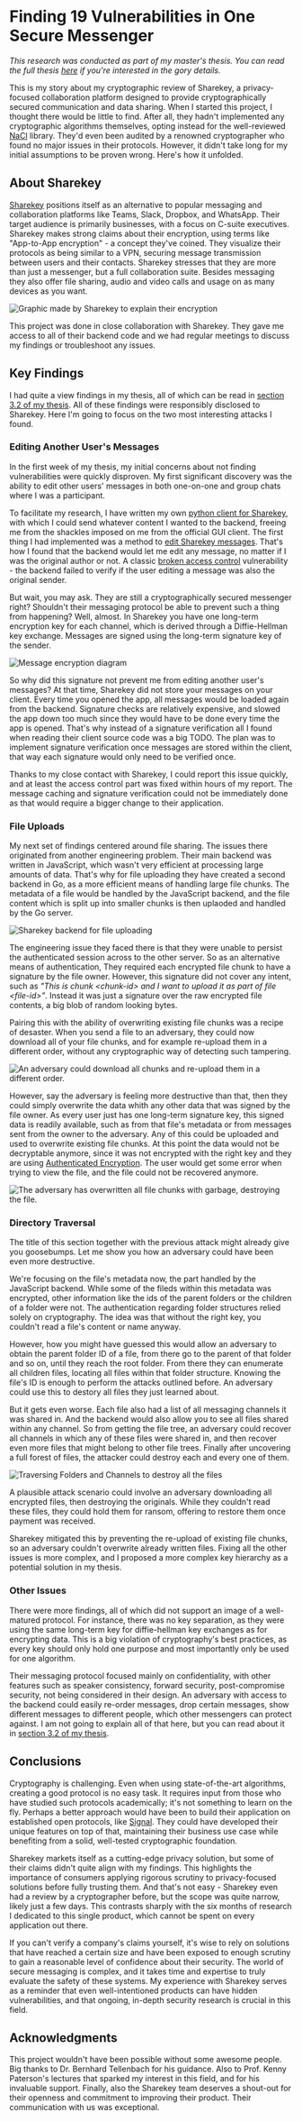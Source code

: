 # Finding 19 Vulnerabilities in One Secure Messenger

_This research was conducted as part of my master's thesis. You can read the full thesis [here](https://github.com/cyber-defence-campus/sharekey-review/blob/master/Pascal-Schaerli_Security-Assessment-of-the-Sharekey-Collaboration-App.pdf) if you're interested in the gory details._

This is my story about my cryptographic review of Sharekey, a privacy-focused collaboration platform designed to provide cryptographically secured communication and data sharing. When I started this project, I thought there would be little to find. After all, they hadn't implemented any cryptographic algorithms themselves, opting instead for the well-reviewed [NaCl](https://github.com/dchest/tweetnacl-js) library. They'd even been audited by a renowned cryptographer who found no major issues in their protocols. However, it didn't take long for my initial assumptions to be proven wrong. Here's how it unfolded.

## About Sharekey

[Sharekey](https://sharekey.com/) positions itself as an alternative to popular messaging and collaboration platforms like Teams, Slack, Dropbox, and WhatsApp. Their target audience is primarily businesses, with a focus on C-suite executives. Sharekey makes strong claims about their encryption, using terms like "App-to-App encryption" - a concept they've coined. They visualize their protocols as being similar to a VPN, securing message transmission between users and their contacts. Sharekey stresses that they are more than just a messenger, but a full collaboration suite. Besides messaging they also offer file sharing, audio and video calls and usage on as many devices as you want.

![Graphic made by Sharekey to explain their encryption](img/app-to-app.webp)

This project was done in close collaboration with Sharekey. They gave me access to all of their backend code and we had regular meetings to discuss my findings or troubleshoot any issues.


## Key Findings

I had quite a view findings in my thesis, all of which can be read in [section 3.2 of my thesis](https://ethz.ch/content/dam/ethz/special-interest/infk/inst-infsec/appliedcrypto/education/theses/masters-thesis_pascal-schaerli.pdf#section.3.2). All of these findings were responsibly disclosed to Sharekey. Here I'm going to focus on the two most interesting attacks I found.

### Editing Another User's Messages

In the first week of my thesis, my initial concerns about not finding vulnerabilities were quickly disproven. My first significant discovery was the ability to edit other users' messages in both one-on-one and group chats where I was a participant.

To facilitate my research, I have written my own [python client for Sharekey](https://github.com/cyber-defence-campus/sharekey-review/blob/master/client/client.py), with which I could send whatever content I wanted to the backend, freeing me from the shackles imposed on me from the official GUI client. The first thing I had implemented was a method to [edit Sharekey messages](https://github.com/cyber-defence-campus/sharekey-review/blob/master/client/client.py#L412-L446). That's how I found that the backend would let me edit any message, no matter if I was the original author or not. A classic [broken access control](https://owasp.org/Top10/A01_2021-Broken_Access_Control/) vulnerability - the backend failed to verify if the user editing a message was also the original sender.

But wait, you may ask. They are still a cryptographically secured messenger right? Shouldn't their messaging protocol be able to prevent such a thing from happening? Well, almost. In Sharekey you have one long-term encryption key for each channel, which is derived through a Diffie-Hellman key exchange. Messages are signed using the long-term signature key of the sender.

![Message encryption diagram](img/message-encryption-diagram.webp)

So why did this signature not prevent me from editing another user's messages? At that time, Sharekey did not store your messages on your client. Every time you opened the app, all messages would be loaded again from the backend. Signature checks are relatively expensive, and slowed the app down too much since they would have to be done every time the app is opened. That's why instead of a signature verification all I found when reading their client source code was a big TODO. The plan was to implement signature verification once messages are stored within the client, that way each signature would only need to be verified once.

Thanks to my close contact with Sharekey, I could report this issue quickly, and at least the access control part was fixed within hours of my report. The message caching and signature verification could not be immediately done as that would require a bigger change to their application.

### File Uploads

My next set of findings centered around file sharing. The issues there originated from another engineering problem. Their main backend was written in JavaScript, which wasn't very efficient at processing large amounts of data. That's why for file uploading they have created a second backend in Go, as a more efficient means of handling large file chunks. The metadata of a file would be handled by the JavaScript backend, and the file content which is split up into smaller chunks is then uplaoded and handled by the Go server.

![Sharekey backend for file uploading](img/sharekey-backend-for-file-uploading.webp)

The engineering issue they faced there is that they were unable to persist the authenticated session across to the other server. So as an alternative means of authentication, They required each encrypted file chunk to have a signature by the file owner. However, this signature did not cover any intent, such as _"This is chunk &lt;chunk-id&gt; and I want to upload it as part of file &lt;file-id&gt;"_. Instead it was just a signature over the raw encrypted file contents, a big blob of random looking bytes. 

Pairing this with the ability of overwriting existing file chunks was a recipe of desaster. When you send a file to an adversary, they could now download all of your file chunks, and for example re-upload them in a different order, without any cryptographic way of detecting such tampering.

![An adversary could download all chunks and re-upload them in a different order.](img/adversary-reorder-chunks.webp)

However, say the adversary is feeling more destructive than that, then they could simply overwrite the data whith any other data that was signed by the file owner. As every user just has one long-term signature key, this signed data is readily available, such as from that file's metadata or from messages sent from the owner to the adversary. Any of this could be uploaded and used to overwrite existing file chunks. At this point the data would not be decryptable anymore, since it was not encrypted with the right key and they are using [Authenticated Encryption](https://en.wikipedia.org/wiki/Authenticated_encryption). The user would get some error when trying to view the file, and the file could not be recovered anymore.

![The adversary has overwritten all file chunks with garbage, destroying the file.](img/adversary-destory-chunks.webp)

### Directory Traversal

The title of this section together with the previous attack might already give you goosebumps. Let me show you how an adversary could have been even more destructive.

We're focusing on the file's metadata now, the part handled by the JavaScript backend. While some of the fileds within this metadata was encrypted, other information like the ids of the parent folders or the children of a folder were not. The authentication regarding folder structures relied solely on cryptography. The idea was that without the right key, you couldn't read a file's content or name anyway.

However, how you might have guessed this would allow an adversary to obtain the parent folder ID of a file, from there go to the parent of that folder and so on, until they reach the root folder. From there they can enumerate all children files, locating all files within that folder structure. Knowing the file's ID is enough to perform the attacks outlined before. An adversary could use this to destory  all files they just learned about.

But it gets even worse. Each file also had a list of all messaging channels it was shared in. And the backend would also allow you to see all files shared within any channel. So from getting the file tree, an adversary could recover all channels in which any of these files were shared in, and then recover even more files that might belong to other file trees. Finally after uncovering a full forest of files, the attacker could destroy each and every one of them.

![Traversing Folders and Channels to destroy all the files](img/path-traversal.webp)

A plausible attack scenario could involve an adversary downloading all encrypted files, then destroying the originals. While they couldn't read these files, they could hold them for ransom, offering to restore them once payment was received.

Sharekey mitigated this by preventing the re-upload of existing file chunks, so an adversary couldn't overwrite already written files. Fixing all the other issues is more complex, and I proposed a more complex key hierarchy as a potential solution in my thesis.

### Other Issues

There were more findings, all of which did not support an image of a well-matured protocol. For instance, there was no key separation, as they were using the same long-term key for diffie-hellman key exchanges as for encrypting data. This is a big violation of cryptography's best practices, as every key should only hold one purpose and most importantly only be used for one algorithm.

Their messaging protocol focused mainly on confidentiality, with other features such as speaker consistency, forward security, post-compromise security, not being considered in their design. An adversary with access to the backend could easily re-order messages, drop certain messages, show different messages to different people, which other messengers can protect against. I am not going to explain all of that here, but you can read about it in [section 3.2 of my thesis](https://ethz.ch/content/dam/ethz/special-interest/infk/inst-infsec/appliedcrypto/education/theses/masters-thesis_pascal-schaerli.pdf#section.3.2).

## Conclusions

Cryptography is challenging. Even when using state-of-the-art algorithms, creating a good protocol is no easy task. It requires input from those who have studied such protocols academically; it's not something to learn on the fly. Perhaps a better approach would have been to build their application on established open protocols, like [Signal](https://github.com/signalapp/libsignal). They could have developed their unique features on top of that, maintaining their business use case while benefiting from a solid, well-tested cryptographic foundation.

Sharekey markets itself as a cutting-edge privacy solution, but some of their claims didn't quite align with my findings. This highlights the importance of consumers applying rigorous scrutiny to privacy-focused solutions before fully trusting them. And that's not easy - Sharekey even had a review by a cryptographer before, but the scope was quite narrow, likely just a few days. This contrasts sharply with the six months of research I dedicated to this single product, which cannot be spent on every application out there.

If you can't verify a company's claims yourself, it's wise to rely on solutions that have reached a certain size and have been exposed to enough scrutiny to gain a reasonable level of confidence about their security. The world of secure messaging is complex, and it takes time and expertise to truly evaluate the safety of these systems. My experience with Sharekey serves as a reminder that even well-intentioned products can have hidden vulnerabilities, and that ongoing, in-depth security research is crucial in this field.

## Acknowledgments

This project wouldn't have been possible without some awesome people. Big thanks to Dr. Bernhard Tellenbach for his guidance. Also to Prof. Kenny Paterson's lectures that sparked my interest in this field, and for his invaluable support. Finally, also the Sharekey team deserves a shout-out for their openness and commitment to improving their product. Their communication with us was exceptional.